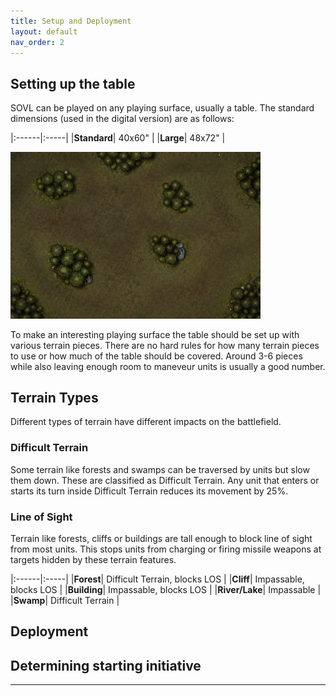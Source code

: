```yaml
---
title: Setup and Deployment
layout: default
nav_order: 2
---
```

## Setting up the table
SOVL can be played on any playing surface, usually a table. The standard dimensions (used in the digital version) are as follows:

|:------|:-----|
|**Standard**| 40x60" |
|**Large**| 48x72" |

<img style="float: center;" src="../assets/images/harrowingWoods.png" width="400">


To make an interesting playing surface the table should be set up with various terrain pieces. There are no hard rules for how many terrain pieces to use or how much of the table should be covered. Around 3-6 pieces while also leaving enough room to maneveur units is usually a good number.

## Terrain Types

Different types of terrain have different impacts on the battlefield.

### Difficult Terrain
 Some terrain like forests and swamps can be traversed by units but slow them down. These are classified as Difficult Terrain. Any unit that enters or starts its turn inside Difficult Terrain reduces its movement by 25%.

### Line of Sight
 Terrain like forests, cliffs or buildings are tall enough to block line of sight from most units. This stops units from charging or firing missile weapons at targets hidden by these terrain features.

|:------|:-----|
|**Forest**| Difficult Terrain, blocks LOS |
|**Cliff**| Impassable, blocks LOS  |
|**Building**| Impassable, blocks LOS  |
|**River/Lake**| Impassable |
|**Swamp**| Difficult Terrain |



## Deployment

## Determining starting initiative

----